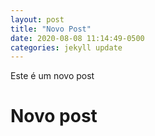 ```yaml
---
layout: post
title: "Novo Post"
date: 2020-08-08 11:14:49-0500 
categories: jekyll update
---
```

Este é um novo post
# Novo post